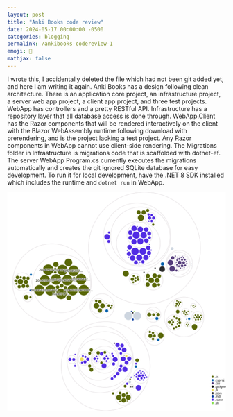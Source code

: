 ```yaml
---
layout: post
title: "Anki Books code review"
date: 2024-05-17 00:00:00 -0500
categories: blogging
permalink: /ankibooks-codereview-1
emoji: 🫡
mathjax: false
---
```


I wrote this, I accidentally deleted the file which had not been git added yet, and here I am writing it again. Anki Books has a design following clean architecture. There is an application core project, an infrastructure project, a server web app project, a client app project, and three test projects. WebApp has controllers and a pretty RESTful API. Infrastructure has a repository layer that all database access is done through. WebApp.Client has the Razor components that will be rendered interactively on the client with the Blazor WebAssembly runtime following download with prerendering, and is the project lacking a test project. Any Razor components in WebApp cannot use client-side rendering. The Migrations folder in Infrastructure is migrations code that is scaffolded with dotnet-ef. The server WebApp Program.cs currently executes the migrations automatically and creates the git ignored SQLite database for easy development. To run it for local development, have the .NET 8 SDK installed which includes the runtime and `dotnet run` in WebApp.

![SVG Diagram representation of Anki Books (.NET version)](assets/ankibooks-diagram-5-17-2024.svg)
